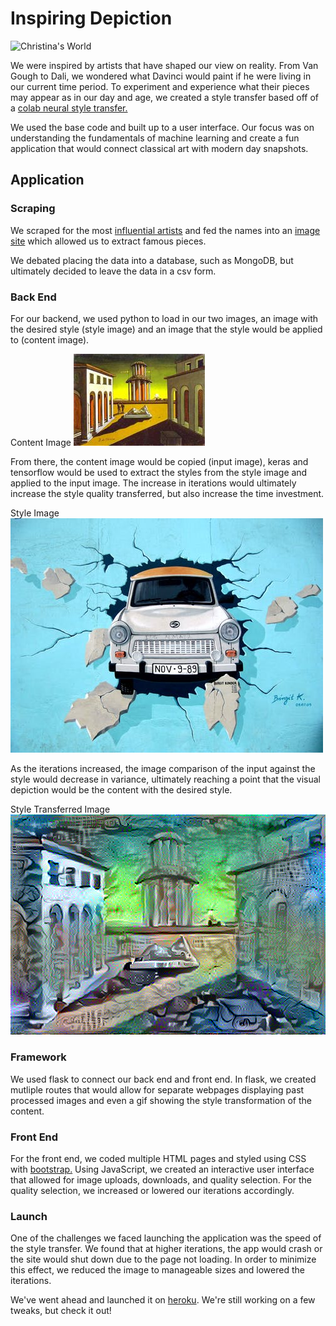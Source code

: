 # Inspiring Depiction
![Christina's World](https://upload.wikimedia.org/wikipedia/en/a/a2/Christinasworld.jpg)

We were inspired by artists that have shaped our view on reality. From Van Gough to Dali, we wondered what Davinci would paint if he were living in our current time period. To experiment and experience what their pieces may appear as in our day and age, we created a style transfer based off of a [colab neural style transfer.](https://colab.research.google.com/github/tensorflow/models/blob/master/research/nst_blogpost/4_Neural_Style_Transfer_with_Eager_Execution.ipynb)

We used the base code and built up to a user interface. Our focus was on understanding the fundamentals of machine learning and create a fun application that would connect classical art with modern day snapshots. 

## Application

### Scraping
We scraped for the most [influential artists](http://www.theartwolf.com/articles/most-important-painters.htm) and fed the names into an [image site](https://www.wikiart.org/en/) which allowed us to extract famous pieces. 

We debated placing the data into a database, such as MongoDB, but ultimately decided to leave the data in a csv form.

### Back End
For our backend, we used python to load in our two images, an image with the desired style (style image) and an image that the style would be applied to (content image). 

Content Image
![content image](/static/display/content.png)

From there, the content image would be copied (input image), keras and tensorflow would be used to extract the styles from the style image and applied to the input image. The increase in iterations would ultimately increase the style quality transferred, but also increase the time investment. 

Style Image
![style image](/static/display/style.png)

As the iterations increased, the image comparison of the input against the style would decrease in variance, ultimately reaching a point that the visual depiction would be the content with the desired style.

Style Transferred Image
![transferred image](/static/display/city.png)

### Framework
We used flask to connect our back end and front end. In flask, we created mutliple routes that would allow for separate webpages displaying past processed images and even a gif showing the style transformation of the content. 

### Front End
For the front end, we coded multiple HTML pages and styled using CSS with [bootstrap.](https://colab.research.google.com/github/tensorflow/models/blob/master/research/nst_blogpost/4_Neural_Style_Transfer_with_Eager_Execution.ipynb) Using JavaScript, we created an interactive user interface that allowed for image uploads, downloads, and quality selection. For the quality selection, we increased or lowered our iterations accordingly.

### Launch
One of the challenges we faced launching the application was the speed of the style transfer. We found that at higher iterations, the app would crash or the site would shut down due to the page not loading. In order to minimize this effect, we reduced the image to manageable sizes and lowered the iterations. 

We've went ahead and launched it on [heroku](https://inspire-depiction.herokuapp.com/). We're still working on a few tweaks, but check it out!
